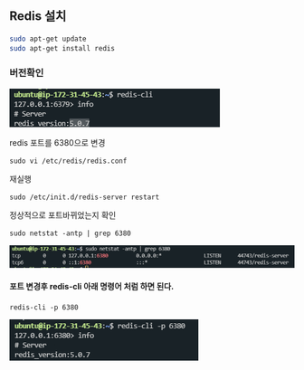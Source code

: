 ## Redis 설치



```bash
sudo apt-get update
sudo apt-get install redis
```

### 버전확인

![image-20220214152511644](https://raw.githubusercontent.com/rudy0103/save-image-repo/master/img/image-20220214152511644.png)





redis 포트를 6380으로 변경

```
sudo vi /etc/redis/redis.conf
```



재실행

```
sudo /etc/init.d/redis-server restart
```



정상적으로 포트바뀌었는지 확인

```
sudo netstat -antp | grep 6380
```

![image-20220214152848331](https://raw.githubusercontent.com/rudy0103/save-image-repo/master/img/image-20220214152848331.png)





#### 포트 변경후 redis-cli 아래 명령어 처럼 하면 된다.

```
redis-cli -p 6380
```

![image-20220214153058275](https://raw.githubusercontent.com/rudy0103/save-image-repo/master/img/image-20220214153058275.png)